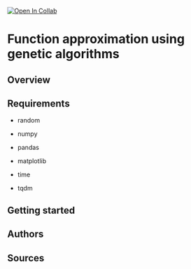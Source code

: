 [![Open In Collab](https://colab.research.google.com/assets/colab-badge.svg)](https://colab.research.google.com/drive/1ZUXPiV1-kVUIWXV1NPzytN4CJtumsSHE?usp=sharing)

# Function approximation using genetic algorithms
## Overview

## Requirements
- random
- numpy
- pandas
- matplotlib

- time
- tqdm

## Getting started
## Authors

## Sources
